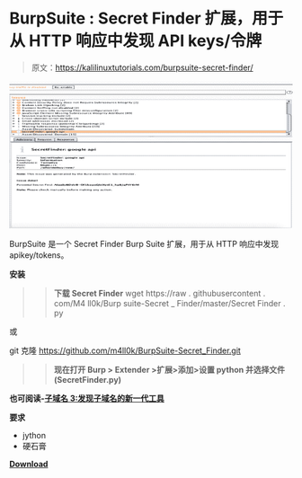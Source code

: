 # BurpSuite : Secret Finder 扩展，用于从 HTTP 响应中发现 API keys/令牌

> 原文：<https://kalilinuxtutorials.com/burpsuite-secret-finder/>

[![BurpSuite : Secret Finder Extension To Discover APIkeys/Tokens From HTTP Response](img/6fae8d36edb1a94a7518ca9a781f29cf.png "BurpSuite : Secret Finder Extension To Discover APIkeys/Tokens From HTTP Response")](https://1.bp.blogspot.com/-L2J_XGAvFDo/XeeQ01U2sII/AAAAAAAADyA/numhF2onJ8A4j4bSFRhz_2rYIisrXFyMwCLcBGAsYHQ/s1600/Finder%25281%2529.png)

BurpSuite 是一个 Secret Finder Burp Suite 扩展，用于从 HTTP 响应中发现 apikey/tokens。

**安装**

> >**下载 Secret Finder**
wget https://raw . githubusercontent . com/M4 ll0k/Burp suite-Secret _ Finder/master/Secret Finder . py

或

git 克隆 https://github.com/m4ll0k/BurpSuite-Secret_Finder.git
>>**现在打开 Burp > Extender >扩展>添加>设置 python 并选择文件(SecretFinder.py)**

**也可阅读-[子域名 3:发现子域名的新一代工具](https://kalilinuxtutorials.com/subdomain3-tool-discovering-subdomains/)**

**要求**

*   jython
*   硬石膏

[**Download**](https://github.com/m4ll0k/BurpSuite-Secret_Finder)